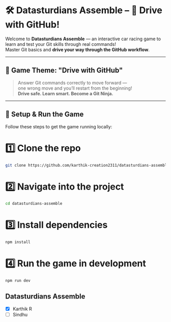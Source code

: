 # 🛠️ Datasturdians Assemble – 🚗 Drive with GitHub!

Welcome to **Datasturdians Assemble** — an interactive car racing game to learn and test your Git skills through real commands!  
Master Git basics and **drive your way through the GitHub workflow**.

---

## 🚦 Game Theme: "Drive with GitHub"
> Answer Git commands correctly to move forward —  
> one wrong move and you’ll restart from the beginning!  
> **Drive safe. Learn smart. Become a Git Ninja.**

---

## 🚀 Setup & Run the Game

Follow these steps to get the game running locally:


# 1️⃣ Clone the repo
```bash
git clone https://github.com/karthik-creation2311/datasturdians-assemble.git
```

# 2️⃣ Navigate into the project
```bash
cd datasturdians-assemble
```

# 3️⃣ Install dependencies
```bash
npm install
```

# 4️⃣ Run the game in development
```bash
npm run dev
```

## Datasturdians Assemble

- [x] Karthik R
- [ ] Sindhu
